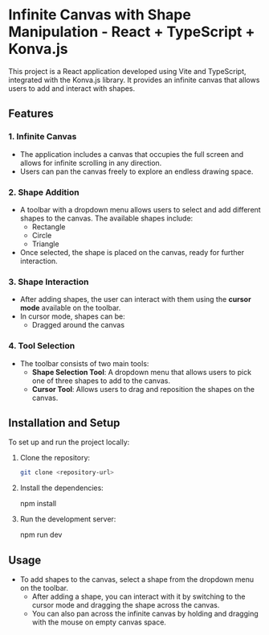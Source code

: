 # Infinite Canvas with Shape Manipulation - React + TypeScript + Konva.js

This project is a React application developed using Vite and TypeScript, integrated with the Konva.js library. It provides an infinite canvas that allows users to add and interact with shapes.

## Features

### 1. Infinite Canvas

- The application includes a canvas that occupies the full screen and allows for infinite scrolling in any direction.
- Users can pan the canvas freely to explore an endless drawing space.

### 2. Shape Addition

- A toolbar with a dropdown menu allows users to select and add different shapes to the canvas. The available shapes include:
  - Rectangle
  - Circle
  - Triangle
- Once selected, the shape is placed on the canvas, ready for further interaction.

### 3. Shape Interaction

- After adding shapes, the user can interact with them using the **cursor mode** available on the toolbar.
- In cursor mode, shapes can be:
  - Dragged around the canvas

### 4. Tool Selection

- The toolbar consists of two main tools:
  - **Shape Selection Tool**: A dropdown menu that allows users to pick one of three shapes to add to the canvas.
  - **Cursor Tool**: Allows users to drag and reposition the shapes on the canvas.

## Installation and Setup

To set up and run the project locally:

1. Clone the repository:

   ```bash
   git clone <repository-url>

   ```

2. Install the dependencies:

   npm install

3. Run the development server:

   npm run dev

## Usage

- To add shapes to the canvas, select a shape from the dropdown menu on the toolbar.
  - After adding a shape, you can interact with it by switching to the cursor mode and dragging the shape across the canvas.
  - You can also pan across the infinite canvas by holding and dragging with the mouse on empty canvas space.
